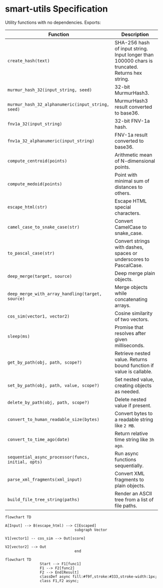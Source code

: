 # smart-utils Specification

Utility functions with no dependencies. Exports:

| Function | Description |
| --- | --- |
| `create_hash(text)` | SHA-256 hash of input string. Input longer than 100000 chars is truncated. Returns hex string. |
| `murmur_hash_32(input_string, seed)` | 32-bit MurmurHash3. |
| `murmur_hash_32_alphanumeric(input_string, seed)` | MurmurHash3 result converted to base36. |
| `fnv1a_32(input_string)` | 32-bit FNV-1a hash. |
| `fnv1a_32_alphanumeric(input_string)` | FNV-1a result converted to base36. |
| `compute_centroid(points)` | Arithmetic mean of N-dimensional points. |
| `compute_medoid(points)` | Point with minimal sum of distances to others. |
| `escape_html(str)` | Escape HTML special characters. |
| `camel_case_to_snake_case(str)` | Convert CamelCase to snake_case. |
| `to_pascal_case(str)` | Convert strings with dashes, spaces or underscores to PascalCase. |
| `deep_merge(target, source)` | Deep merge plain objects. |
| `deep_merge_with_array_handling(target, source)` | Merge objects while concatenating arrays. |
| `cos_sim(vector1, vector2)` | Cosine similarity of two vectors. |
| `sleep(ms)` | Promise that resolves after given milliseconds. |
| `get_by_path(obj, path, scope?)` | Retrieve nested value. Returns bound function if value is callable. |
| `set_by_path(obj, path, value, scope?)` | Set nested value, creating objects as needed. |
| `delete_by_path(obj, path, scope?)` | Delete nested value if present. |
| `convert_to_human_readable_size(bytes)` | Convert bytes to a readable string like `2 MB`. |
| `convert_to_time_ago(date)` | Return relative time string like `3h ago`. |
| `sequential_async_processor(funcs, initial, opts)` | Run async functions sequentially. |
| `parse_xml_fragments(xml_input)` | Convert XML fragments to plain objects. |
| `build_file_tree_string(paths)` | Render an ASCII tree from a list of file paths. |

```mermaid
flowchart TD
																A[Input] --> B(escape_html) --> C[Escaped]
								subgraph Vector
																V1[vector1] -- cos_sim --> Out[score]
																V2[vector2] --> Out
								end
```

```mermaid
flowchart TD
				Start --> F1[func1]
				F1 --> F2[func2]
				F2 --> End[Result]
				classDef async fill:#f9f,stroke:#333,stroke-width:1px;
				class F1,F2 async;
```
